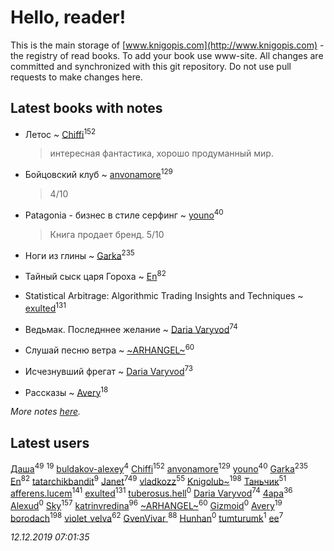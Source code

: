 # Hello, reader!
This is the main storage of [www.knigopis.com](http://www.knigopis.com) - the registry of read books.
To add your book use www-site. All changes are committed and synchronized with this git repository.
Do not use pull requests to make changes here.


## Latest books with notes
* Летос ~ [Chiffi](users/105/105831994080785626680-google)<sup>152</sup>
    > интересная фантастика, хорошо продуманный мир.

* Бойцовский клуб ~ [anvonamore](users/595/5957175-vkontakte)<sup>129</sup>
    > 4/10

* Patagonia - бизнес в стиле серфинг ~ [youno](users/302/302928912-vkontakte)<sup>40</sup>
    > Книга  продает бренд. 5/10

* Ноги из глины ~ [Garka](users/115/115753719718250012620-google)<sup>235</sup>

* Тайный сыск царя Гороха ~ [En](users/333/333646551-vkontakte)<sup>82</sup>

* Statistical Arbitrage: Algorithmic Trading Insights and Techniques ~ [exulted](users/100/100599204551896265722-google)<sup>131</sup>

* Ведьмак. Последннее желание ~ [Daria Varyvod](users/829/829893410524253-facebook)<sup>74</sup>

* Слушай песню ветра ~ [~ARHANGEL~](users/642/64251996-vkontakte)<sup>60</sup>

* Исчезнувший фрегат ~ [Daria Varyvod](users/829/829893410524253-facebook)<sup>73</sup>

* Рассказы ~ [Avery](users/567/56734832-yandex)<sup>18</sup>


_More notes [here](latest_books_with_notes.md)._


## Latest users
[Даша](users/334/334696193054530347-mailru)<sup>49</sup> 
[](users/270/270444099499-odnoklassniki)<sup>19</sup> 
[buldakov-alexey](users/480/48050444-yandex)<sup>4</sup> 
[Chiffi](users/105/105831994080785626680-google)<sup>152</sup> 
[anvonamore](users/595/5957175-vkontakte)<sup>129</sup> 
[youno](users/302/302928912-vkontakte)<sup>40</sup> 
[Garka](users/115/115753719718250012620-google)<sup>235</sup> 
[En](users/333/333646551-vkontakte)<sup>82</sup> 
[tatarchikbandit](users/104/104025550-vkontakte)<sup>9</sup> 
[Janet](users/108/108113656204404967440-google)<sup>749</sup> 
[vladkozz](users/572/57239276-vkontakte)<sup>55</sup> 
[Knigolub~](users/111/111878597279669641685-google)<sup>198</sup> 
[Таньчик](users/209/2096581563762610-facebook)<sup>51</sup> 
[afferens.lucem](users/196/196071655-vkontakte)<sup>141</sup> 
[exulted](users/100/100599204551896265722-google)<sup>131</sup> 
[tuberosus.hell](users/325/325338991-yandex)<sup>0</sup> 
[Daria Varyvod](users/829/829893410524253-facebook)<sup>74</sup> 
[4apa](users/117/117392596378069249667-google)<sup>36</sup> 
[Alexud](users/118/118388850825013411178-google)<sup>0</sup> 
[Sky](users/118/118049897850017649660-google)<sup>157</sup> 
[katrinvredina](users/233/2336755-vkontakte)<sup>96</sup> 
[~ARHANGEL~](users/642/64251996-vkontakte)<sup>60</sup> 
[Gizmoid](users/108/108088417345114392564-google)<sup>0</sup> 
[Avery](users/567/56734832-yandex)<sup>19</sup> 
[borodach](users/157/15706320-vkontakte)<sup>198</sup> 
[violet_velva](users/116/116961712580551399099-google)<sup>62</sup> 
[GvenVivar ](users/158/158266434925901-facebook)<sup>88</sup> 
[Hunhan](users/141/14193475-vkontakte)<sup>0</sup> 
[tumturumk](users/135/135685382-vkontakte)<sup>1</sup> 
[ee](users/219/2195256973544755662-mailru)<sup>7</sup> 


_12.12.2019 07:01:35_
